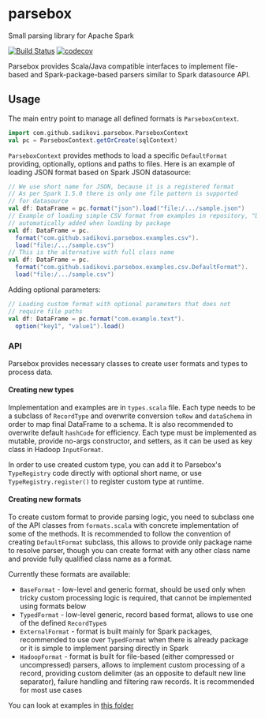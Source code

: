 # parsebox
Small parsing library for Apache Spark

[![Build Status](https://travis-ci.org/sadikovi/parsebox.svg?branch=master)](https://travis-ci.org/sadikovi/parsebox)
[![codecov](https://codecov.io/gh/sadikovi/parsebox/branch/master/graph/badge.svg)](https://codecov.io/gh/sadikovi/parsebox)

Parsebox provides Scala/Java compatible interfaces to implement file-based and
Spark-package-based parsers similar to Spark datasource API.

## Usage
The main entry point to manage all defined formats is `ParseboxContext`.
```scala
import com.github.sadikovi.parsebox.ParseboxContext
val pc = ParseboxContext.getOrCreate(sqlContext)
```

`ParseboxContext` provides methods to load a specific `DefaultFormat` providing, optionally,
options and paths to files. Here is an example of loading JSON format based on Spark JSON
datasource:
```scala
// We use short name for JSON, because it is a registered format
// As per Spark 1.5.0 there is only one file pattern is supported
// for datasource
val df: DataFrame = pc.format("json").load("file:/.../sample.json")
// Example of loading simple CSV format from examples in repository, "DefaultFormat" will be
// automatically added when loading by package
val df: DataFrame = pc.
  format("com.github.sadikovi.parsebox.examples.csv").
  load("file:/.../sample.csv")
// This is the alternative with full class name
val df: DataFrame = pc.
  format("com.github.sadikovi.parsebox.examples.csv.DefaultFormat").
  load("file:/.../sample.csv")
```
Adding optional parameters:
```scala
// Loading custom format with optional parameters that does not
// require file paths
val df: DataFrame = pc.format("com.example.text").
  option("key1", "value1").load()
```

### API
Parsebox provides necessary classes to create user formats and types to process data.

#### Creating new types
Implementation and examples are in `types.scala` file. Each type needs to be a subclass of
`RecordType` and overwrite conversion `toRow` and `dataSchema` in order to map final DataFrame to a
schema. It is also recommended to overwrite default `hashCode` for efficiency. Each type must be
implemented as mutable, provide no-args constructor, and setters, as it can be used as key class in
Hadoop `InputFormat`.

In order to use created custom type, you can add it to Parsebox's `TypeRegistry` code directly with
optional short name, or use `TypeRegistry.register()` to register custom type at runtime.

#### Creating new formats
To create custom format to provide parsing logic, you need to subclass one of the API classes from
`formats.scala` with concrete implementation of some of the methods. It is recommended to follow
the convention of creating `DefaultFormat` subclass, this allows to provide only package name to
resolve parser, though you can create format with any other class name and provide fully qualified
class name as a format.

Currently these formats are available:
- `BaseFormat` - low-level and generic format, should be used only when tricky custom processing
logic is required, that cannot be implemented using formats below
- `TypedFormat` - low-level generic, record based format, allows to use one of the
defined `RecordType`s
- `ExternalFormat` - format is built mainly for Spark packages, recommended to use over
`TypedFormat` when there is already package or it is simple to implement parsing directly in Spark
- `HadoopFormat` - format is built for file-based (either compressed or uncompressed) parsers,
allows to implement custom processing of a record, providing custom delimiter (as an opposite to
default new line separator), failure handling and filtering raw records. It is recommended for most
use cases

You can look at examples in [this folder](src/main/scala/com/github/sadikovi/parsebox/examples)
